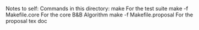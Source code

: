 Notes to self:
  Commands in this directory:
    make 			For the test suite
    make -f Makefile.core	For the core B&B Algorithm
    make -f Makefile.proposal	For the proposal tex doc
